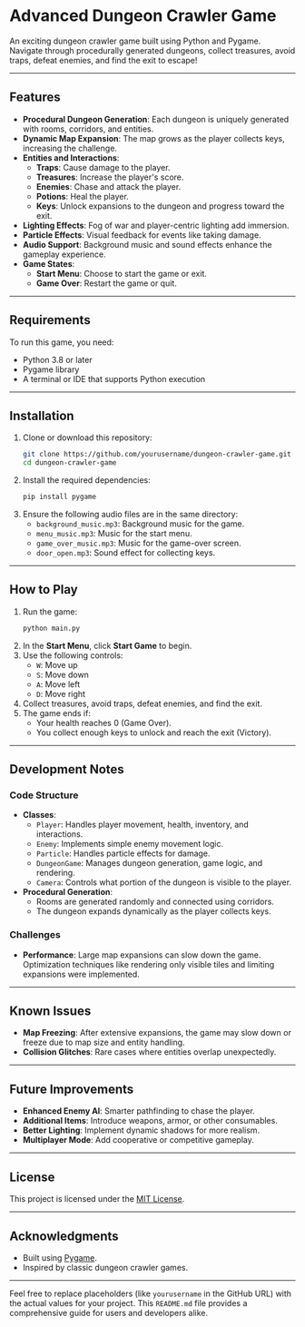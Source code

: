 
# Advanced Dungeon Crawler Game

An exciting dungeon crawler game built using Python and Pygame. Navigate through procedurally generated dungeons, collect treasures, avoid traps, defeat enemies, and find the exit to escape!

---

## Features
- **Procedural Dungeon Generation**: Each dungeon is uniquely generated with rooms, corridors, and entities.
- **Dynamic Map Expansion**: The map grows as the player collects keys, increasing the challenge.
- **Entities and Interactions**:
  - **Traps**: Cause damage to the player.
  - **Treasures**: Increase the player's score.
  - **Enemies**: Chase and attack the player.
  - **Potions**: Heal the player.
  - **Keys**: Unlock expansions to the dungeon and progress toward the exit.
- **Lighting Effects**: Fog of war and player-centric lighting add immersion.
- **Particle Effects**: Visual feedback for events like taking damage.
- **Audio Support**: Background music and sound effects enhance the gameplay experience.
- **Game States**:
  - **Start Menu**: Choose to start the game or exit.
  - **Game Over**: Restart the game or quit.

---

## Requirements
To run this game, you need:
- Python 3.8 or later
- Pygame library
- A terminal or IDE that supports Python execution

---

## Installation
1. Clone or download this repository:
   ```bash
   git clone https://github.com/yourusername/dungeon-crawler-game.git
   cd dungeon-crawler-game
   ```
2. Install the required dependencies:
   ```bash
   pip install pygame
   ```
3. Ensure the following audio files are in the same directory:
   - `background_music.mp3`: Background music for the game.
   - `menu_music.mp3`: Music for the start menu.
   - `game_over_music.mp3`: Music for the game-over screen.
   - `door_open.mp3`: Sound effect for collecting keys.

---

## How to Play
1. Run the game:
   ```bash
   python main.py
   ```
2. In the **Start Menu**, click **Start Game** to begin.
3. Use the following controls:
   - `W`: Move up
   - `S`: Move down
   - `A`: Move left
   - `D`: Move right
4. Collect treasures, avoid traps, defeat enemies, and find the exit.
5. The game ends if:
   - Your health reaches 0 (Game Over).
   - You collect enough keys to unlock and reach the exit (Victory).

---

## Development Notes
### Code Structure
- **Classes**:
  - `Player`: Handles player movement, health, inventory, and interactions.
  - `Enemy`: Implements simple enemy movement logic.
  - `Particle`: Handles particle effects for damage.
  - `DungeonGame`: Manages dungeon generation, game logic, and rendering.
  - `Camera`: Controls what portion of the dungeon is visible to the player.
- **Procedural Generation**:
  - Rooms are generated randomly and connected using corridors.
  - The dungeon expands dynamically as the player collects keys.

### Challenges
- **Performance**: Large map expansions can slow down the game. Optimization techniques like rendering only visible tiles and limiting expansions were implemented.

---

## Known Issues
- **Map Freezing**: After extensive expansions, the game may slow down or freeze due to map size and entity handling.
- **Collision Glitches**: Rare cases where entities overlap unexpectedly.

---

## Future Improvements
- **Enhanced Enemy AI**: Smarter pathfinding to chase the player.
- **Additional Items**: Introduce weapons, armor, or other consumables.
- **Better Lighting**: Implement dynamic shadows for more realism.
- **Multiplayer Mode**: Add cooperative or competitive gameplay.

---

## License
This project is licensed under the [MIT License](LICENSE).

---

## Acknowledgments
- Built using [Pygame](https://www.pygame.org/).
- Inspired by classic dungeon crawler games.

---

Feel free to replace placeholders (like `yourusername` in the GitHub URL) with the actual values for your project. This `README.md` file provides a comprehensive guide for users and developers alike.
